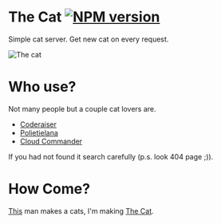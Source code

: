 The Cat [![NPM version][NPMIMGURL]][NPMURL]
===============
[NPMIMGURL]:                https://badge.fury.io/js/thecat.png
[NPMURL]:                   https://npmjs.org/package/thecat
Simple cat server. Get new cat on every request.

![The cat](http://cat.cloudcmd.io/cat.png "The Cat")

Who use?
===============
Not many people but a couple cat lovers are.

- [Coderaiser](http://coderaiser.github.io "Coderaiser")
- [Polietielana](http://polietilena.github.io "Polietilena")
- [Cloud Commander](http://cloudcmd.io "Cloud Commander")

If you had not found it search carefully (p.s. look 404 page ;)).

How Come?
===============
[This](http://iconka.com/ "Iconka") man makes a cats, I'm making [The Cat](http://coderaiser.github.io/thecat).
